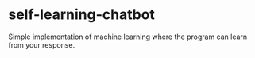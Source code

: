# self-learning-chatbot
Simple implementation of machine learning where the program can learn from your response.



